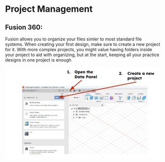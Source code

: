 # Project Management

## Fusion 360:
Fusion allows you to organize your files simler to most standard file systems. When creating your first design, make sure to create a new project for it. With more complex projects, you might value having folders inside your project to aid with organizing, but at the start, keeping all your practice designs in one project is enough

![](../assets/fusion360/fusionprojectcreation.png)
